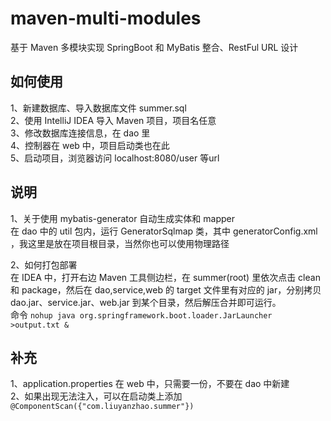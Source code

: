 # maven-multi-modules
基于 Maven 多模块实现 SpringBoot 和 MyBatis 整合、RestFul URL 设计

## 如何使用
1、新建数据库、导入数据库文件 summer.sql  <br/>
2、使用 IntelliJ IDEA 导入 Maven 项目，项目名任意 <br/>
3、修改数据库连接信息，在 dao 里 <br/>
4、控制器在 web 中，项目启动类也在此 <br/>
5、启动项目，浏览器访问 localhost:8080/user 等url <br/>

## 说明
1、关于使用 mybatis-generator 自动生成实体和 mapper  <br/>
在 dao 中的 util 包内，运行 GeneratorSqlmap 类，其中 generatorConfig.xml ，我这里是放在项目根目录，当然你也可以使用物理路径 <br/>

2、如何打包部署  <br/>
在 IDEA 中，打开右边 Maven 工具侧边栏，在 summer(root) 里依次点击 clean 和 package，然后在 dao,service,web 的 
target 文件里有对应的 jar，分别拷贝 dao.jar、service.jar、web.jar 到某个目录，然后解压合并即可运行。<br/>
命令 `nohup java org.springframework.boot.loader.JarLauncher >output.txt &`

## 补充
1、application.properties 在 web 中，只需要一份，不要在 dao 中新建 <br/>
2、如果出现无法注入，可以在启动类上添加 `@ComponentScan({"com.liuyanzhao.summer"})`
